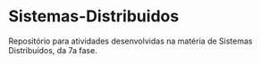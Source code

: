# Sistemas-Distribuidos
Repositório para atividades desenvolvidas na matéria de Sistemas Distribuídos, da 7a fase.
